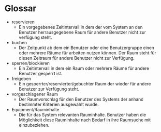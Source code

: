 # Glossar

* reservieren
    - Ein vorgegebenes Zeitintervall in dem der vom System an den Benutzer herrausgegebene Raum für andere Benutzer nicht zur verfügung steht.
* buchen
    - Der Zeitpunkt ab dem ein Benutzer oder eine Benutzergruppe einen oder mehrere Räume für arbeiten nutzen können. Der Raum steht für diesen Zeitraum für andere Benutzer nicht zur Verfügung.
* sperren/blockieren
    - Ein Zeitintervall in dem ein Raum oder mehrere Räume für andere Benutzer gesperrt ist.
* freigeben
    - Ein gesperrter/reservierter/gebuchter Raum der wieder für andere Benutzer zur Verfügung steht.
* vorgeschlagener Raum
    - Der Raumvorschlag für den Benutzer des Systems der anhand bestimmter Kriterien ausgewählt wurde.
* Equipment/Rauminhalte
    - Die für das System relevanten Rauminhalte. Benutzer haben die Möglichkeit diese Rauminhalte nach Bedarf in ihre Raumsuche mit einzubeziehen.

<!-- Wörter innerhalb des Kontextes definieren! -->






















